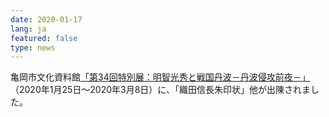 ```yaml
---
date: 2020-01-17
lang: ja
featured: false
type: news
---
```

亀岡市文化資料館<a href="http://www.city.kameoka.kyoto.jp/bunkashiryou/mituhidesenngoku.html" target="_blank">「第34回特別展：明智光秀と戦国丹波－丹波侵攻前夜－」</a>（2020年1月25日～2020年3月8日）に、「織田信長朱印状」他が出陳されました。
